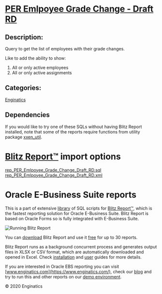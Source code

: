 # [PER Emlpoyee Grade Change - Draft RD](https://www.enginatics.com/reports/per-emlpoyee-grade-change-draft-rd/)
## Description: 
Query to get the list of employees with their grade changes.

Like to add the ability to show:
1. All or only active employees
2. All or only active assignments
## Categories: 
[Enginatics](https://www.enginatics.com/library/?pg=1&category[]=Enginatics)
## Dependencies
If you would like to try one of these SQLs without having Blitz Report installed, note that some of the reports require functions from utility package [xxen_util](https://www.enginatics.com/xxen_util/true).
# [Blitz Report™](https://www.enginatics.com/blitz-report/) import options
[rep_PER_Emlpoyee_Grade_Change_Draft_RD.sql](https://www.enginatics.com/export/per-emlpoyee-grade-change-draft-rd/)\
[rep_PER_Emlpoyee_Grade_Change_Draft_RD.xml](https://www.enginatics.com/xml/per-emlpoyee-grade-change-draft-rd/)
# Oracle E-Business Suite reports

This is a part of extensive [library](https://www.enginatics.com/library/) of SQL scripts for [Blitz Report™](https://www.enginatics.com/blitz-report/), which is the fastest reporting solution for Oracle E-Business Suite. Blitz Report is based on Oracle Forms so is fully integrated with E-Business Suite. 

![Running Blitz Report](https://www.enginatics.com/wp-content/uploads/2018/01/Running-blitz-report.png) 

You can [download](https://www.enginatics.com/download/) Blitz Report and use it [free](https://www.enginatics.com/pricing/) for up to 30 reports. 

Blitz Report runs as a background concurrent process and generates output files in XLSX or CSV format, which are automatically downloaded and opened in Excel. Check [installation](https://www.enginatics.com/installation-guide/) and [user](https://www.enginatics.com/user-guide/) guides for more details.

If you are interested in Oracle EBS reporting you can visit [www.enginatics.com](https://www.enginatics.com/), check our [blog](https://www.enginatics.com/blog/) and try to run this and other reports on our [demo environment](http://demo.enginatics.com/).

© 2020 Enginatics